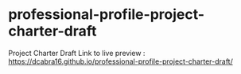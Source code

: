 # professional-profile-project-charter-draft
Project Charter Draft
Link to live preview : https://dcabra16.github.io/professional-profile-project-charter-draft/
